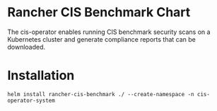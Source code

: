 # Rancher CIS Benchmark Chart

The cis-operator enables running CIS benchmark security scans on a Kubernetes cluster and generate compliance reports that can be downloaded.

# Installation

```
helm install rancher-cis-benchmark ./ --create-namespace -n cis-operator-system
```
